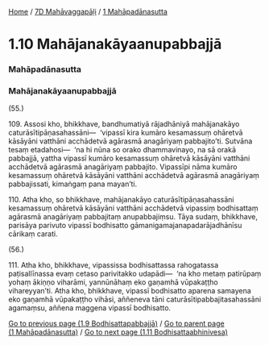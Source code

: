 
[Home](/) / [7D Mahāvaggapāḷi](../../7D.md) / [1 Mahāpadānasutta](../1.md)

# 1.10 Mahājanakāyaanupabbajjā

### Mahāpadānasutta

### Mahājanakāyaanupabbajjā

(55.)

109\. Assosi kho, bhikkhave, bandhumatiyā rājadhāniyā mahājanakāyo caturāsītipāṇasahassāni—  ‘vipassī kira kumāro kesamassuṃ ohāretvā kāsāyāni vatthāni acchādetvā agārasmā anagāriyaṃ pabbajito’ti. Sutvāna tesaṃ etadahosi—  ‘na hi nūna so orako dhammavinayo, na sā orakā pabbajjā, yattha vipassī kumāro kesamassuṃ ohāretvā kāsāyāni vatthāni acchādetvā agārasmā anagāriyaṃ pabbajito. Vipassīpi nāma kumāro kesamassuṃ ohāretvā kāsāyāni vatthāni acchādetvā agārasmā anagāriyaṃ pabbajissati, kimaṅgaṃ pana mayan’ti.

110\. Atha kho, so bhikkhave, mahājanakāyo caturāsītipāṇasahassāni kesamassuṃ ohāretvā kāsāyāni vatthāni acchādetvā vipassiṃ bodhisattaṃ agārasmā anagāriyaṃ pabbajitaṃ anupabbajiṃsu. Tāya sudaṃ, bhikkhave, parisāya parivuto vipassī bodhisatto gāmanigamajanapadarājadhānīsu cārikaṃ carati.

(56.)

111\. Atha kho, bhikkhave, vipassissa bodhisattassa rahogatassa paṭisallīnassa evaṃ cetaso parivitakko udapādi—  ‘na kho metaṃ patirūpaṃ yohaṃ ākiṇṇo viharāmi, yannūnāhaṃ eko gaṇamhā vūpakaṭṭho vihareyyan’ti. Atha kho, bhikkhave, vipassī bodhisatto aparena samayena eko gaṇamhā vūpakaṭṭho vihāsi, aññeneva tāni caturāsītipabbajitasahassāni agamaṃsu, aññena maggena vipassī bodhisatto.

[Go to previous page (1.9 Bodhisattapabbajjā)](1.9.md) / [Go to parent page (1 Mahāpadānasutta)](../1.md) / [Go to next page (1.11 Bodhisattaabhinivesa)](1.11.md)


